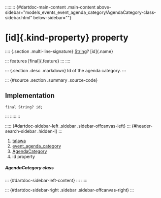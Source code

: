 :::::::: {#dartdoc-main-content .main-content above-sidebar="models_events_event_agenda_category/AgendaCategory-class-sidebar.html" below-sidebar=""}
<div>

# [id]{.kind-property} property

</div>

:::: {.section .multi-line-signature}
[String](https://api.flutter.dev/flutter/dart-core/String-class.html)?
[id]{.name}

::: features
[final]{.feature}
:::
::::

::: {.section .desc .markdown}
Id of the agenda category.
:::

::: {#source .section .summary .source-code}
## Implementation

``` language-dart
final String? id;
```
:::
::::::::

::::: {#dartdoc-sidebar-left .sidebar .sidebar-offcanvas-left}
::: {#header-search-sidebar .hidden-l}
:::

1.  [talawa](../../index.html)
2.  [event_agenda_category](../../models_events_event_agenda_category/)
3.  [AgendaCategory](../../models_events_event_agenda_category/AgendaCategory-class.html)
4.  id property

##### AgendaCategory class

::: {#dartdoc-sidebar-left-content}
:::
:::::

::: {#dartdoc-sidebar-right .sidebar .sidebar-offcanvas-right}
:::
